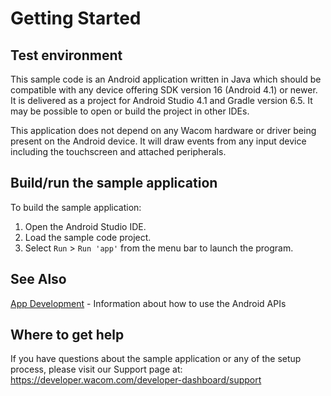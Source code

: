 # Getting Started

## Test environment
This sample code is an Android application written in Java which should be compatible with any device offering SDK version 16 (Android 4.1) or newer. It is delivered as a project for Android Studio 4.1 and Gradle version 6.5. It may be possible to open or build the project in other IDEs.

This application does not depend on any Wacom hardware or driver being present on the Android device. It will draw events from any input device including the touchscreen and attached peripherals.

## Build/run the sample application
To build the sample application:

1. Open the Android Studio IDE.
1. Load the sample code project.
1. Select ```Run``` > ```Run 'app'``` from the menu bar to launch the program.

## See Also
[App Development](https://developer-docs.wacom.com/android-digitizer-tablets/docs/app-development) - Information about how to use the Android APIs

## Where to get help
If you have questions about the sample application or any of the setup process, please visit our Support page at: https://developer.wacom.com/developer-dashboard/support